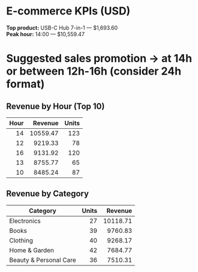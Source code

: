 # E-commerce KPIs (USD)

**Top product:** USB-C Hub 7-in-1 — $1,693.60  
**Peak hour:** 14:00 — $10,559.47

# Suggested sales promotion -> at 14h or between 12h-16h (consider 24h format)

## Revenue by Hour (Top 10)
| Hour | Revenue | Units |
|----:|--------:|------:|
| 14 | 10559.47 | 123 |
| 12 |  9219.33 |  78 |
| 16 |  9131.92 | 120 |
| 13 |  8755.77 |  65 |
| 10 |  8485.24 |  87 |

## Revenue by Category
| Category | Units | Revenue |
|---|---:|---:|
| Electronics | 27 | 10118.71 |
| Books | 39 | 9760.83 |
| Clothing | 40 | 9268.17 |
| Home & Garden | 42 | 7684.77 |
| Beauty & Personal Care | 36 | 7510.31 |
